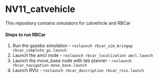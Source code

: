 # NV11_catvehicle
This repository contains simulators for catvehicle and RBCar

#### Steps to run RBCar
1. Run the gazebo simulation - `roslaunch rbcar_sim_bringup rbcar_complete_gs.launch`
2. Launch the amcl node - `roslaunch rbcar_localization amcl.launch`
3. Launch the move_base node with teb planner - `roslaunch rbcar_navigation move_base.launch`
4. Launch RViz - `roslaunch rbcar_description rbcar_rviz.launch`
